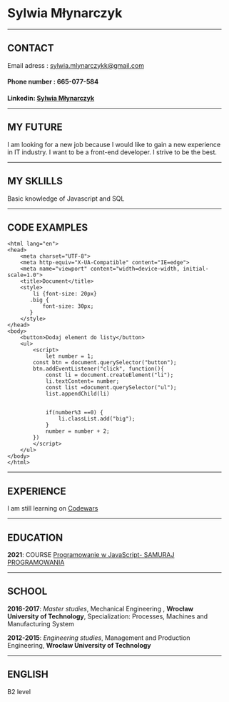 <ol>

# Sylwia Młynarczyk
___
 ## CONTACT 
Email adress :  sylwia.mlynarczykk@gmail.com <h4>
Phone number :  665-077-584 <h4>
Linkedin: [Sylwia Młynarczyk](https://www.linkedin.com/in/sylwia-m%C5%82ynarczyk-614290113/?originalSubdomain=pl) 

___
## MY FUTURE 
I am looking for a new job because
I would like to gain a new experience in
IT industry. I want to be a front-end developer.
I strive to be the best.</li>
___
## MY SKLILLS
Basic knowledge of Javascript and SQL
___
##  CODE EXAMPLES

```<!DOCTYPE html>
<html lang="en">
<head>
    <meta charset="UTF-8">
    <meta http-equiv="X-UA-Compatible" content="IE=edge">
    <meta name="viewport" content="width=device-width, initial-scale=1.0">
    <title>Document</title>
    <style>
        li {font-size: 20px}
       .big {
           font-size: 30px;
       }
    </style>
</head>
<body>
    <button>Dodaj element do listy</button>
    <ul>
        <script>
            let number = 1;
        const btn = document.querySelector("button");
        btn.addEventListener("click", function(){
            const li = document.createElement("li");
            li.textContent= number;
            const list =document.querySelector("ul");
            list.appendChild(li)
            

            if(number%3 ==0) {
                li.classList.add("big");
            }
            number = number + 2;
        }) 
        </script>
    </ul>
</body>
</html>
```
___
##  EXPERIENCE
 I am still learning on [Codewars](https://www.codewars.com/users/sylwia93-js-JSFEEN)
 ___
## EDUCATION 

**2021**: COURSE
[Programowanie w JavaScript- SAMURAJ PROGRAMOWANIA](https://websamuraj.pl/)
___
## SCHOOL

**2016-2017**: _Master studies_, Mechanical Engineering , **Wrocław University of Technology**, Specialization: Processes, Machines and Manufacturing System

**2012-2015**: _Engineering studies_, Management and Production Engineering, **Wrocław University of Technology**
___
## ENGLISH
B2 level
</ol>
